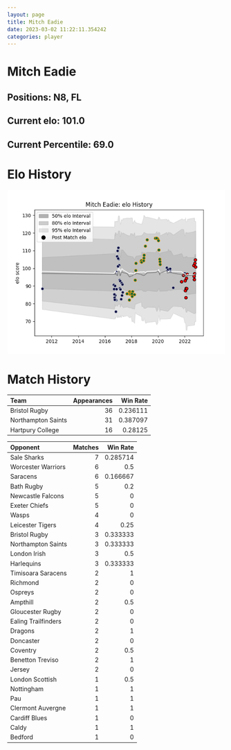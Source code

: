 ```yaml
---  
layout: page  
title: Mitch Eadie  
date: 2023-03-02 11:22:11.354242  
categories: player  
---
```

# Mitch Eadie

## Positions: N8, FL

## Current elo: 101.0

## Current Percentile: 69.0

# Elo History


![elo history](history_MitchEadie.png)
# Match History


| Team               |   Appearances |   Win Rate |
|:-------------------|--------------:|-----------:|
| Bristol Rugby      |            36 |   0.236111 |
| Northampton Saints |            31 |   0.387097 |
| Hartpury College   |            16 |   0.28125  |

| Opponent            |   Matches |   Win Rate |
|:--------------------|----------:|-----------:|
| Sale Sharks         |         7 |   0.285714 |
| Worcester Warriors  |         6 |   0.5      |
| Saracens            |         6 |   0.166667 |
| Bath Rugby          |         5 |   0.2      |
| Newcastle Falcons   |         5 |   0        |
| Exeter Chiefs       |         5 |   0        |
| Wasps               |         4 |   0        |
| Leicester Tigers    |         4 |   0.25     |
| Bristol Rugby       |         3 |   0.333333 |
| Northampton Saints  |         3 |   0.333333 |
| London Irish        |         3 |   0.5      |
| Harlequins          |         3 |   0.333333 |
| Timisoara Saracens  |         2 |   1        |
| Richmond            |         2 |   0        |
| Ospreys             |         2 |   0        |
| Ampthill            |         2 |   0.5      |
| Gloucester Rugby    |         2 |   0        |
| Ealing Trailfinders |         2 |   0        |
| Dragons             |         2 |   1        |
| Doncaster           |         2 |   0        |
| Coventry            |         2 |   0.5      |
| Benetton Treviso    |         2 |   1        |
| Jersey              |         2 |   0        |
| London Scottish     |         1 |   0.5      |
| Nottingham          |         1 |   1        |
| Pau                 |         1 |   1        |
| Clermont Auvergne   |         1 |   1        |
| Cardiff Blues       |         1 |   0        |
| Caldy               |         1 |   1        |
| Bedford             |         1 |   0        |